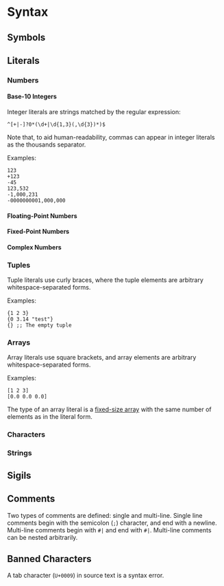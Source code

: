 # Syntax

## Symbols

## Literals

### Numbers

#### Base-10 Integers

Integer literals are strings matched by the regular expression:

```
^[+|-]?0*(\d+|\d{1,3}(,\d{3})*)$
```

Note that, to aid human-readability, commas can appear in integer literals as
the thousands separator.

Examples:

```
123
+123
-45
123,532
-1,000,231
-0000000001,000,000
```

#### Floating-Point Numbers

#### Fixed-Point Numbers

#### Complex Numbers

### Tuples

Tuple literals use curly braces, where the tuple elements are arbitrary
whitespace-separated forms.

Examples:

```
{1 2 3}
{0 3.14 "test"}
{} ;; The empty tuple
```

### Arrays

Array literals use square brackets, and array elements are arbitrary
whitespace-separated forms.

Examples:

```
[1 2 3]
[0.0 0.0 0.0]
```

The type of an array literal is a [fixed-size array](#type:fixed-size-array)
with the same number of elements as in the literal form.

### Characters

### Strings

## Sigils

## Comments

Two types of comments are defined: single and multi-line. Single line comments
begin with the semicolon (`;`) character, and end with a newline. Multi-line
comments begin with `#|` and end with `#|`. Multi-line comments can be nested
arbitrarily.

## Banned Characters

A tab character (`U+0009`) in source text is a syntax error.
